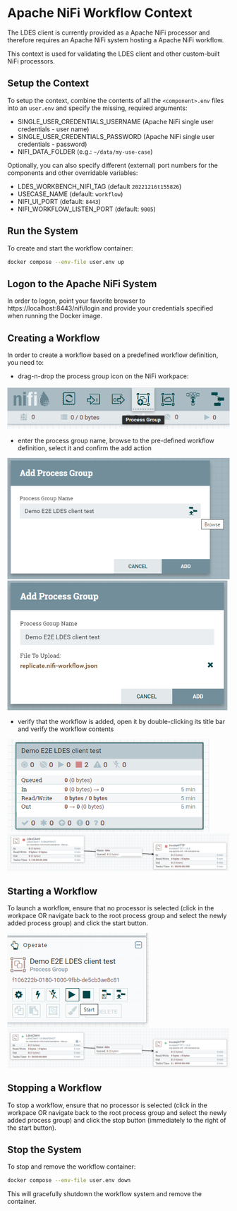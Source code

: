 # Apache NiFi Workflow Context
The LDES client is currently provided as a Apache NiFi processor and therefore requires an Apache NiFi system hosting a Apache NiFi workflow.

This context is used for validating the LDES client and other custom-built NiFi processors.

## Setup the Context
To setup the context, combine the contents of all the `<component>.env` files into an `user.env` and specify the missing, required arguments:
* SINGLE_USER_CREDENTIALS_USERNAME (Apache NiFi single user credentials - user name)
* SINGLE_USER_CREDENTIALS_PASSWORD (Apache NiFi single user credentials - password)
* NIFI_DATA_FOLDER (e.g.: `~/data/my-use-case`)

Optionally, you can also specify different (external) port numbers for the components and other overridable variables:
* LDES_WORKBENCH_NIFI_TAG (default `20221216t155826`)
* USECASE_NAME (default: `workflow`)
* NIFI_UI_PORT (default: `8443`)
* NIFI_WORKFLOW_LISTEN_PORT (default: `9005`)

## Run the System
To create and start the workflow container:
```bash
docker compose --env-file user.env up
```

## Logon to the Apache NiFi System
In order to logon, point your favorite browser to https://localhost:8443/nifi/login and provide your credentials specified when running the Docker image.

## Creating a Workflow
In order to create a workflow based on a predefined workflow definition, you need to:
* drag-n-drop the process group icon on the NiFi workpace:

![drag-n-drop process group icon](./artwork/drag-process-group-icon.png)

* enter the process group name, browse to the pre-defined workflow definition, select it and confirm the add action

![add process group](./artwork/add-process-group.png) ![add process group done](./artwork/add-process-group-done.png)

* verify that the workflow is added, open it by double-clicking its title bar and verify the workflow contents

![process group added](./artwork/process-group-added.png) ![process group opened](./artwork/process-group-opened.png) 

## Starting a Workflow
To launch a workflow, ensure that no processor is selected (click in the workpace OR navigate back to the root process group and select the newly added process group) and click the start button.

![start workflow](./artwork/start-workflow.png) ![workflow started](./artwork/workflow-started.png)

## Stopping a Workflow
To stop a workflow, ensure that no processor is selected (click in the workpace OR navigate back to the root process group and select the newly added process group) and click the stop button (immediately to the right of the start button).

## Stop the System
To stop and remove the workflow container:
```bash
docker compose --env-file user.env down
```
This will gracefully shutdown the workflow system and remove the container.
